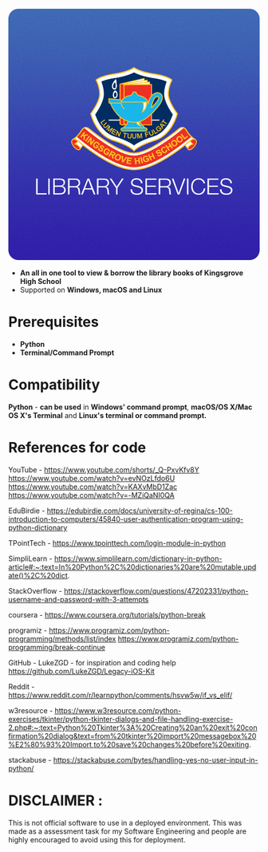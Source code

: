 ![KHS Library Services](khslibraryservices_icon.png)

- **An all in one tool to view & borrow the library books of Kingsgrove High School**
- Supported on **Windows, macOS and Linux**

# Prerequisites
- **Python**
- **Terminal/Command Prompt**

# Compatibility
**Python** - **can be used** in **Windows' command prompt**, **macOS/OS X/Mac OS X's Terminal** and **Linux's terminal or command prompt.**

# References for code
YouTube -
https://www.youtube.com/shorts/_Q-PxvKfv8Y
https://www.youtube.com/watch?v=evNOzLfdo6U
https://www.youtube.com/watch?v=KAXvMbD1Zac
https://www.youtube.com/watch?v=-MZiQaNI0QA

EduBirdie -
https://edubirdie.com/docs/university-of-regina/cs-100-introduction-to-computers/45840-user-authentication-program-using-python-dictionary

TPointTech -
https://www.tpointtech.com/login-module-in-python

SimpliLearn -
https://www.simplilearn.com/dictionary-in-python-article#:~:text=In%20Python%2C%20dictionaries%20are%20mutable,update()%2C%20dict.

StackOverflow -
https://stackoverflow.com/questions/47202331/python-username-and-password-with-3-attempts

coursera -
https://www.coursera.org/tutorials/python-break

programiz -
https://www.programiz.com/python-programming/methods/list/index
https://www.programiz.com/python-programming/break-continue

GitHub - LukeZGD - for inspiration and coding help
https://github.com/LukeZGD/Legacy-iOS-Kit

Reddit -
https://www.reddit.com/r/learnpython/comments/hsvw5w/if_vs_elif/

w3resource -
https://www.w3resource.com/python-exercises/tkinter/python-tkinter-dialogs-and-file-handling-exercise-2.php#:~:text=Python%20Tkinter%3A%20Creating%20an%20exit%20confirmation%20dialog&text=from%20tkinter%20import%20messagebox%20%E2%80%93%20Import,to%20save%20changes%20before%20exiting.

stackabuse -
https://stackabuse.com/bytes/handling-yes-no-user-input-in-python/

# DISCLAIMER :
This is not official software to use in a deployed environment. This was made as a assessment task for my Software Engineering and people are highly encouraged to avoid using this for deployment.